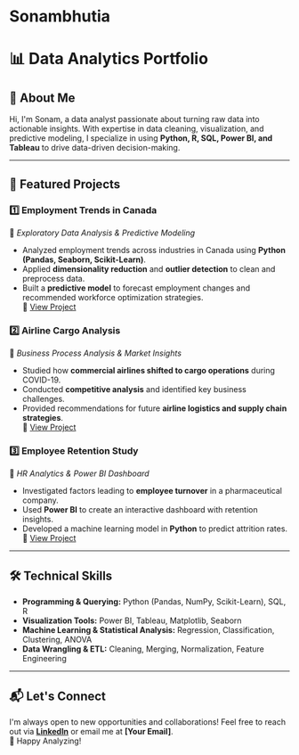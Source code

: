 # Sonambhutia
# 📊 Data Analytics Portfolio

## 👋 About Me  
Hi, I'm Sonam, a data analyst passionate about turning raw data into actionable insights. With expertise in data cleaning, visualization, and predictive modeling, I specialize in using **Python, R, SQL, Power BI, and Tableau** to drive data-driven decision-making.

---

## 📂 Featured Projects  
### 1️⃣ **Employment Trends in Canada**  
📌 *Exploratory Data Analysis & Predictive Modeling*  
- Analyzed employment trends across industries in Canada using **Python (Pandas, Seaborn, Scikit-Learn)**.
- Applied **dimensionality reduction** and **outlier detection** to clean and preprocess data.
- Built a **predictive model** to forecast employment changes and recommended workforce optimization strategies.  
🔗 [View Project](https://github.com/sonambh/Sonambhutia/blob/main/Analyzing%20Employment%20Trends%20in%20Canada.ipynb)  

### 2️⃣ **Airline Cargo Analysis**  
📌 *Business Process Analysis & Market Insights*  
- Studied how **commercial airlines shifted to cargo operations** during COVID-19.
- Conducted **competitive analysis** and identified key business challenges.
- Provided recommendations for future **airline logistics and supply chain strategies**.  
🔗 [View Project](https://github.com/sonambh/Sonambhutia/blob/main/Northwind%20Database%20Analysis.sql)  

### 3️⃣ **Employee Retention Study**  
📌 *HR Analytics & Power BI Dashboard*  
- Investigated factors leading to **employee turnover** in a pharmaceutical company.
- Used **Power BI** to create an interactive dashboard with retention insights.
- Developed a machine learning model in **Python** to predict attrition rates.  
🔗 [View Project](https://github.com/yourusername/Employee-Retention-Study)  

---

## 🛠️ Technical Skills  
- **Programming & Querying:** Python (Pandas, NumPy, Scikit-Learn), SQL, R  
- **Visualization Tools:** Power BI, Tableau, Matplotlib, Seaborn  
- **Machine Learning & Statistical Analysis:** Regression, Classification, Clustering, ANOVA  
- **Data Wrangling & ETL:** Cleaning, Merging, Normalization, Feature Engineering  

---

## 📬 Let's Connect  
I'm always open to new opportunities and collaborations! Feel free to reach out via **[LinkedIn](https://linkedin.com/in/yourprofile)** or email me at **[Your Email]**.  
🚀 Happy Analyzing!  
